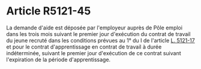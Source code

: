 # Article R5121-45

La demande d'aide est déposée par l'employeur auprès de Pôle emploi dans les trois mois suivant le premier jour d'exécution du contrat de travail du jeune recruté dans les conditions prévues au 1° du I de l'article [L. 5121-17][1] et pour le contrat d'apprentissage en contrat de travail à durée indéterminée, suivant le premier jour d'exécution de ce contrat suivant l'expiration de la période d'apprentissage.

 [1]: /affichCodeArticle.do?cidTexte=LEGITEXT000006072050&idArticle=LEGIARTI000027124559&dateTexte=&categorieLien=cid